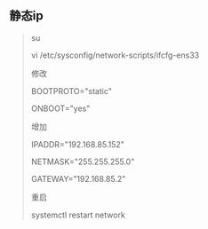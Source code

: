 ## 静态ip

> su
>
> vi /etc/sysconfig/network-scripts/ifcfg-ens33
>
> 修改
>
> BOOTPROTO="static"
>
> ONBOOT="yes"
>
> 增加
>
> IPADDR="192.168.85.152" 
>
> NETMASK="255.255.255.0" 
>
> GATEWAY="192.168.85.2"
>
> 重启
>
> systemctl restart network

